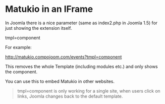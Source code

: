 # Matukio in an IFrame

In Joomla there is a nice parameter (same as index2.php in Joomla 1.5) for just showing the extension itself.

tmpl=component

For example:

http://matukio.compojoom.com/events?tmpl=component

This removes the whole Template (including modules etc.) and only shows the component.

You can use this to embed Matukio in other websites.

> tmpl=component is only working for a single site, when users click on links, Joomla changes back to the default template.
